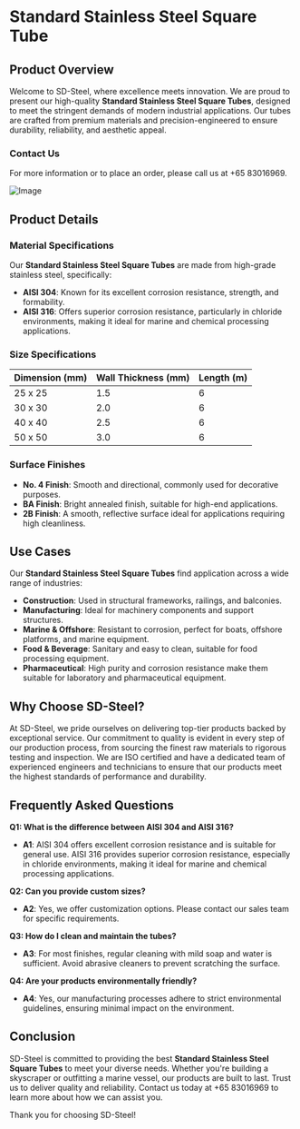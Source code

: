 # Standard Stainless Steel Square Tube

## Product Overview

Welcome to SD-Steel, where excellence meets innovation. We are proud to present our high-quality **Standard Stainless Steel Square Tubes**, designed to meet the stringent demands of modern industrial applications. Our tubes are crafted from premium materials and precision-engineered to ensure durability, reliability, and aesthetic appeal.

### Contact Us
For more information or to place an order, please call us at +65 83016969.

![Image](https://github.com/user-attachments/assets/2567258e-e124-4816-932d-1809bd27ef0b)

## Product Details

### Material Specifications
Our **Standard Stainless Steel Square Tubes** are made from high-grade stainless steel, specifically:
- **AISI 304**: Known for its excellent corrosion resistance, strength, and formability.
- **AISI 316**: Offers superior corrosion resistance, particularly in chloride environments, making it ideal for marine and chemical processing applications.

### Size Specifications

| Dimension (mm) | Wall Thickness (mm) | Length (m) |
|----------------|---------------------|------------|
| 25 x 25        | 1.5                 | 6          |
| 30 x 30        | 2.0                 | 6          |
| 40 x 40        | 2.5                 | 6          |
| 50 x 50        | 3.0                 | 6          |

### Surface Finishes
- **No. 4 Finish**: Smooth and directional, commonly used for decorative purposes.
- **BA Finish**: Bright annealed finish, suitable for high-end applications.
- **2B Finish**: A smooth, reflective surface ideal for applications requiring high cleanliness.

## Use Cases

Our **Standard Stainless Steel Square Tubes** find application across a wide range of industries:
- **Construction**: Used in structural frameworks, railings, and balconies.
- **Manufacturing**: Ideal for machinery components and support structures.
- **Marine & Offshore**: Resistant to corrosion, perfect for boats, offshore platforms, and marine equipment.
- **Food & Beverage**: Sanitary and easy to clean, suitable for food processing equipment.
- **Pharmaceutical**: High purity and corrosion resistance make them suitable for laboratory and pharmaceutical equipment.

## Why Choose SD-Steel?

At SD-Steel, we pride ourselves on delivering top-tier products backed by exceptional service. Our commitment to quality is evident in every step of our production process, from sourcing the finest raw materials to rigorous testing and inspection. We are ISO certified and have a dedicated team of experienced engineers and technicians to ensure that our products meet the highest standards of performance and durability.

## Frequently Asked Questions

**Q1: What is the difference between AISI 304 and AISI 316?**
- **A1**: AISI 304 offers excellent corrosion resistance and is suitable for general use. AISI 316 provides superior corrosion resistance, especially in chloride environments, making it ideal for marine and chemical processing applications.

**Q2: Can you provide custom sizes?**
- **A2**: Yes, we offer customization options. Please contact our sales team for specific requirements.

**Q3: How do I clean and maintain the tubes?**
- **A3**: For most finishes, regular cleaning with mild soap and water is sufficient. Avoid abrasive cleaners to prevent scratching the surface.

**Q4: Are your products environmentally friendly?**
- **A4**: Yes, our manufacturing processes adhere to strict environmental guidelines, ensuring minimal impact on the environment.

## Conclusion

SD-Steel is committed to providing the best **Standard Stainless Steel Square Tubes** to meet your diverse needs. Whether you're building a skyscraper or outfitting a marine vessel, our products are built to last. Trust us to deliver quality and reliability. Contact us today at +65 83016969 to learn more about how we can assist you.

Thank you for choosing SD-Steel!